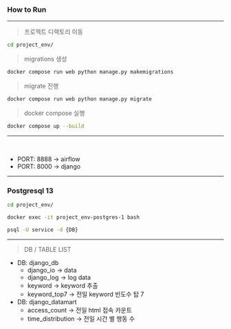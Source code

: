 ### How to Run
---
> 프로젝트 디렉토리 이동
```sh
cd project_env/
```
> migrations 생성
```sh
docker compose run web python manage.py makemigrations
```
> migrate 진행
```sh
docker compose run web python manage.py migrate
```
> docker compose 실행
```sh
docker compose up --build
```
---
<br>

* PORT: 8888 -> airflow
* PORT: 8000 -> django

---

### Postgresql 13 

```sh
cd project_env/
```

```sh
docker exec -it project_env-postgres-1 bash
```

```sh
psql -U service -d {DB}
```

---

> DB / TABLE LIST

* DB: django_db             
  * django_io -> data          
  * django_log -> log data                       
  * keyword -> keyword 추출              
  * keyword_top7 -> 전일 keyword 빈도수 탑 7
* DB: django_datamart
  * access_count -> 전일 html 접속 카운트
  * time_distribution -> 전일 시간 별 행동 수
  